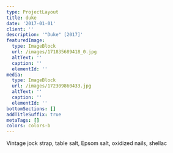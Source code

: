```yaml
---
type: ProjectLayout
title: duke
date: '2017-01-01'
client: ''
description: '"Duke" [2017]'
featuredImage:
  type: ImageBlock
  url: /images/171835689418_0.jpg
  altText: ''
  caption: ''
  elementId: ''
media:
  type: ImageBlock
  url: /images/172309860433.jpg
  altText: ''
  caption: ''
  elementId: ''
bottomSections: []
addTitleSuffix: true
metaTags: []
colors: colors-b
---
```

Vintage jock strap, table salt, Epsom salt, oxidized nails, shellac
